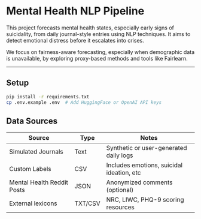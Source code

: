# Mental Health NLP Pipeline

This project forecasts mental health states, especially early signs of suicidality, from daily journal-style entries using NLP techniques. It aims to detect emotional distress before it escalates into crises.

We focus on fairness-aware forecasting, especially when demographic data is unavailable, by exploring proxy-based methods and tools like Fairlearn.

---

##  Setup

```bash
pip install -r requirements.txt
cp .env.example .env  # Add HuggingFace or OpenAI API keys
```

## Data Sources

| Source                 | Type    | Notes                                  |
|------------------------|---------|----------------------------------------|
| Simulated Journals      | Text    | Synthetic or user-generated daily logs |
| Custom Labels          | CSV     | Includes emotions, suicidal ideation, etc |
| Mental Health Reddit Posts | JSON | Anonymized comments (optional)          |
| External lexicons       | TXT/CSV | NRC, LIWC, PHQ-9 scoring resources     |
